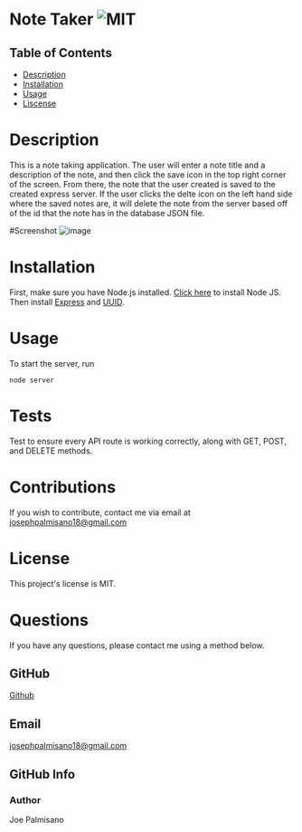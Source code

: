 # Note Taker ![MIT](https://img.shields.io/badge/License-MIT-blue.svg)

## Table of Contents

- [Description](#description)
- [Installation](#installation)
- [Usage](#usage)
- [Liscense](#license)

# Description

This is a note taking application. The user will enter a note title and a description of the note, and then click the save icon in the top right corner of the screen. From there, the note that the user created is saved to the created express server. If the user clicks the delte icon on the left hand side where the saved notes are, it will delete the note from the server based off of the id that the note has in the database JSON file.

#Screenshot
![image](https://user-images.githubusercontent.com/95255407/156900007-e06c761b-d11d-4505-b951-87c8b7edf06c.png)


# Installation

First, make sure you have Node.js installed. [Click here](https://nodejs.org/en/download/) to install Node JS. Then install [Express](https://www.npmjs.com/package/express) and [UUID](https://www.npmjs.com/package/uuid).

# Usage

To start the server, run

```
node server
```

# Tests

Test to ensure every API route is working correctly, along with GET, POST, and DELETE methods.

# Contributions

If you wish to contribute, contact me via email at josephpalmisano18@gmail.com

# License

This project's license is MIT.

# Questions

If you have any questions, please contact me using a method below.

## GitHub

[Github](https://github.com/joepamedia/)

## Email

josephpalmisano18@gmail.com

## GitHub Info

### Author

Joe Palmisano
